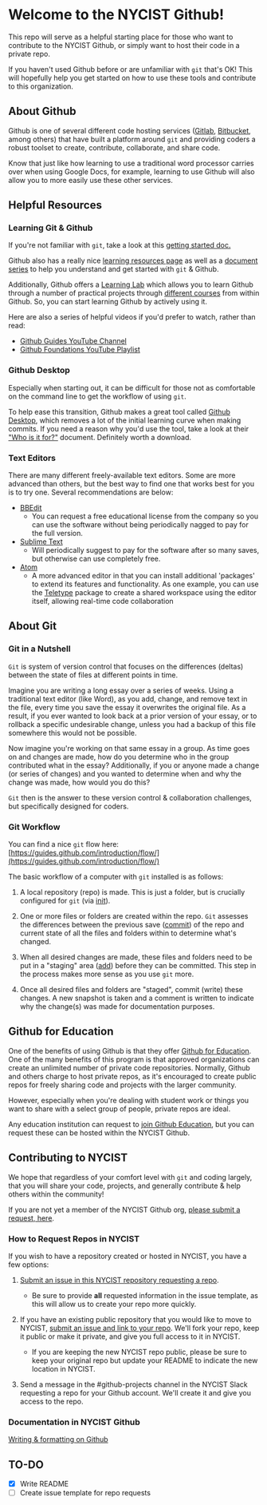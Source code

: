 # Welcome to the NYCIST Github!

This repo will serve as a helpful starting place for those who want to contribute to the NYCIST Github, or simply want to host their code in a private repo.

If you haven't used Github before or are unfamiliar with `git` that's OK!  This will hopefully help you get started on how to use these tools and contribute to this organization.

## About Github

Github is one of several different code hosting services ([Gitlab](https://gitlab.com/), [Bitbucket](https://bitbucket.org/), among others) that have built a platform around `git` and providing coders a robust toolset to create, contribute, collaborate, and share code.

Know that just like how learning to use a traditional word processor carries over when using Google Docs, for example, learning to use Github will also allow you to more easily use these other services.

## Helpful Resources

### Learning Git & Github

If you're not familiar with `git`, take a look at this [getting started doc.](https://git-scm.com/book/en/v2/Getting-Started-Git-Basics)

Github also has a really nice [learning resources page](https://help.github.com/articles/git-and-github-learning-resources/) as well as a [document series](https://guides.github.com/) to help you understand and get started with `git` & Github.

Additionally, Github offers a [Learning Lab](https://lab.github.com) which allows you to learn Github through a number of practical projects through [different courses](https://lab.github.com/courses) from within Github.  So, you can start learning Github by actively using it.

Here are also a series of helpful videos if you'd prefer to watch, rather than read:
- [Github Guides YouTube Channel](https://www.youtube.com/githubguides)
- [Github Foundations YouTube Playlist](https://www.youtube.com/playlist?list=PL0lo9MOBetEHhfG9vJzVCTiDYcbhAiEqL)

### Github Desktop

Especially when starting out, it can be difficult for those not as comfortable on the command line to get the workflow of using `git`.

To help ease this transition, Github makes a great tool called [Github Desktop](https://desktop.github.com/), which removes a lot of the initial learning curve when making commits.  If you need a reason why you'd use the tool, take a look at their ["Who is it for?"](https://github.com/desktop/desktop/blob/master/docs/process/what-is-desktop.md) document.  Definitely worth a download.

### Text Editors

There are many different freely-available text editors. Some are more advanced than others, but the best way to find one that works best for you is to try one. Several recommendations are below:

- [BBEdit](https://www.barebones.com/products/bbedit/index.html)
	- You can request a free educational license from the company so you can use the software without being periodically nagged to pay for the full version.
- [Sublime Text](https://www.sublimetext.com/)
	- Will periodically suggest to pay for the software after so many saves, but otherwise can use completely free.
- [Atom](https://atom.io/)
	- A more advanced editor in that you can install additional 'packages' to extend its features and functionality.  As one example, you can use the [Teletype](https://atom.io/#teletype) package to create a shared workspace using the editor itself, allowing real-time code collaboration

## About Git 

### Git in a Nutshell

`Git` is system of version control that focuses on the differences (deltas) between the state of files at different points in time.

Imagine you are writing a long essay over a series of weeks.  Using a traditional text editor (like Word), as you add, change, and remove text in the file, every time you save the essay it overwrites the original file.  As a result, if you ever wanted to look back at a prior version of your essay, or to rollback a specific undesirable change, unless you had a backup of this file somewhere this would not be possible.

Now imagine you're working on that same essay in a group.  As time goes on and changes are made, how do you determine who in the group contributed what in the essay?  Additionally, if you or anyone made a change (or series of changes) and you wanted to determine when and why the change was made, how would you do this?

`Git` then is the answer to these version control & collaboration challenges, but specifically designed for coders.

### Git Workflow

You can find a nice `git` flow here: [https://guides.github.com/introduction/flow/](https://guides.github.com/introduction/flow/)

The basic workflow of a computer with `git` installed is as follows:

1. A local repository (repo) is made. This is just a folder, but is crucially configured for `git` (via [init](https://git-scm.com/docs/git-init)).

2. One or more files or folders are created within the repo. `Git` assesses the differences between the previous save ([commit](https://git-scm.com/docs/git-commit)) of the repo and current state of all the files and folders within to determine what's changed.

3. When all desired changes are made, these files and folders need to be put in a "staging" area ([add](https://git-scm.com/docs/git-add)) before they can be committed.  This step in the process makes more sense as you use `git` more.

4. Once all desired files and folders are "staged", commit (write) these changes.  A new snapshot is taken and a comment is written to indicate why the change(s) was made for documentation purposes.

## Github for Education

One of the benefits of using Github is that they offer [Github for Education](https://education.github.com/). One of the many benefits of this program is that approved organizations can create an unlimited number of private code repositories.  Normally, Github and others charge to host private repos, as it's encouraged to create public repos for freely sharing code and projects with the larger community.

However, especially when you're dealing with student work or things you want to share with a select group of people, private repos are ideal.

Any education institution can request to [join Github Education](https://education.github.com/discount_requests/new), but you can request these can be hosted within the NYCIST Github.

## Contributing to NYCIST

We hope that regardless of your comfort level with `git` and coding largely, that you will share your code, projects, and generally contribute & help others within the community!

If you are not yet a member of the NYCIST Github org, [please submit a request, here](https://github.com/NYCIST/nycist/issues/new?template=Membership_request.md).

### How to Request Repos in NYCIST

If you wish to have a repository created or hosted in NYCIST, you have a few options:

1. [Submit an issue in this NYCIST repository requesting a repo](https://github.com/NYCIST/nycist/issues/new?template=Repo_request.md).
	- Be sure to provide **all** requested information in the issue template, as this will allow us to create your repo more quickly.

2. If you have an existing public repository that you would like to move to NYCIST, [submit an issue and link to your repo](https://github.com/NYCIST/nycist/issues/new?template=Repo_fork_request.md).  We'll fork your repo, keep it public or make it private, and give you full access to it in NYCIST.
	- If you are keeping the new NYCIST repo public, please be sure to keep your original repo but update your README to indicate the new location in NYCIST.

3. Send a message in the #github-projects channel in the NYCIST Slack requesting a repo for your Github account.  We'll create it and give you access to the repo.

### Documentation in NYCIST Github

[Writing & formatting on Github](https://help.github.com/categories/writing-on-github)

## TO-DO

- [x] Write README
- [ ] Create issue template for repo requests